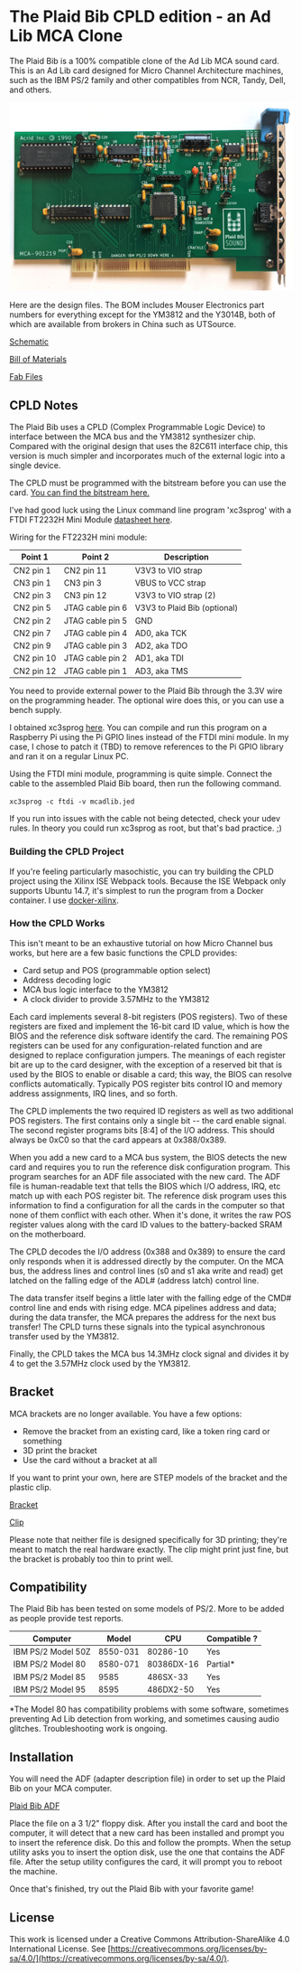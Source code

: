 # The Plaid Bib CPLD edition - an Ad Lib MCA Clone

The Plaid Bib is a 100% compatible clone of the Ad Lib MCA sound card. This is
an Ad Lib card designed for Micro Channel Architecture machines, such as the
IBM PS/2 family and other compatibles from NCR, Tandy, Dell, and others.

![Plaid Bib photo, CPLD edition](https://github.com/schlae/plaid-bib-cpld/blob/master/images/PlaidBibCPLD.jpg)

Here are the design files. The BOM includes Mouser Electronics part numbers for
everything except for the YM3812 and the Y3014B, both of which are available
from brokers in China such as UTSource.

[Schematic](https://github.com/schlae/plaid-bib-cpld/blob/master/PlaidBibCPLD.pdf)

[Bill of Materials](https://github.com/schlae/plaid-bib-cpld/blob/master/PlaidBibCPLD.csv)

[Fab Files](https://github.com/schlae/plaid-bib-cpld/blob/master/fab/PlaidBibCPLD-fab.zip)


## CPLD Notes
The Plaid Bib uses a CPLD (Complex Programmable Logic Device) to interface
between the MCA bus and the YM3812 synthesizer chip. Compared with the original
design that uses the 82C611 interface chip, this version is much simpler and
incorporates much of the external logic into a single device.

The CPLD must be programmed with the bitstream before you can use the card.
[You can find the bitstream here.](https://github.com/schlae/plaid-bib-cpld/blob/master/cpld/mcadlib.jed)

I've had good luck using the Linux command line program 'xc3sprog' with a
FTDI FT2232H Mini Module [datasheet here](https://www.ftdichip.com/Support/Documents/DataSheets/Modules/DS_FT2232H_Mini_Module.pdf).

Wiring for the FT2232H mini module:

| Point 1    | Point 2          | Description           |
| ---------- | ---------------- | --------------------- |
| CN2 pin 1  | CN2 pin 11       | V3V3 to VIO strap     |
| CN3 pin 1  | CN3 pin 3        | VBUS to VCC strap     |
| CN2 pin 3  | CN3 pin 12       | V3V3 to VIO strap (2) |
| CN2 pin 5  | JTAG cable pin 6 | V3V3 to Plaid Bib (optional) |
| CN2 pin 2  | JTAG cable pin 5 | GND                   |
| CN2 pin 7  | JTAG cable pin 4 | AD0, aka TCK          |
| CN2 pin 9  | JTAG cable pin 3 | AD2, aka TDO          |
| CN2 pin 10 | JTAG cable pin 2 | AD1, aka TDI          |
| CN2 pin 12 | JTAG cable pin 1 | AD3, aka TMS          |

You need to provide external power to the Plaid Bib through the 3.3V wire on the
programming header. The optional wire does this, or you can use a bench supply.

I obtained xc3sprog [here](https://github.com/matrix-io/xc3sprog). You can
compile and run this program on a Raspberry Pi using the Pi GPIO lines instead
of the FTDI mini module. In my case, I chose to patch it (TBD) to remove
references to the Pi GPIO library and ran it on a regular Linux PC.

Using the FTDI mini module, programming is quite simple. Connect the cable to
the assembled Plaid Bib board, then run the following command.

`xc3sprog -c ftdi -v mcadlib.jed`

If you run into issues with the cable not being detected, check your udev rules.
In theory you could run xc3sprog as root, but that's bad practice. ;)

### Building the CPLD Project
If you're feeling particularly masochistic, you can try building the CPLD
project using the Xilinx ISE Webpack tools. Because the ISE Webpack only
supports Ubuntu 14.7, it's simplest to run the program from a Docker container.
I use [docker-xilinx](https://github.com/jimmo/docker-xilinx).

### How the CPLD Works
This isn't meant to be an exhaustive tutorial on how Micro Channel bus works,
but here are a few basic functions the CPLD provides:
- Card setup and POS (programmable option select)
- Address decoding logic
- MCA bus logic interface to the YM3812
- A clock divider to provide 3.57MHz to the YM3812

Each card implements several 8-bit registers (POS registers). Two of these
registers are fixed and implement the 16-bit card ID value, which is how the
BIOS and the reference disk software identify the card. The remaining POS
registers can be used for any configuration-related function and are designed
to replace configuration jumpers. The meanings of each register bit are up
to the card designer, with the exception of a reserved bit that is used by
the BIOS to enable or disable a card; this way, the BIOS can resolve conflicts
automatically. Typically POS register bits control IO and memory address
assignments, IRQ lines, and so forth.

The CPLD implements the two required ID registers as well as two additional
POS registers. The first contains only a single bit -- the card enable signal.
The second register programs bits [8:4] of the I/O address. This should always
be 0xC0 so that the card appears at 0x388/0x389.

When you add a new card to a MCA bus system, the BIOS detects the new card
and requires you to run the reference disk configuration program. This program
searches for an ADF file associated with the new card. The ADF file is
human-readable text that tells the BIOS which I/O address, IRQ, etc match up
with each POS register bit. The reference disk program uses this information to
find a configuration for all the cards in the computer so that none of them
conflict with each other. When it's done, it writes the raw POS register values
along with the card ID values to the battery-backed SRAM on the motherboard.

The CPLD decodes the I/O address (0x388 and 0x389) to ensure the card only
responds when it is addressed directly by the computer. On the MCA bus, the
address lines and control lines (s0 and s1 aka write and read) get latched
on the falling edge of the ADL# (address latch) control line.

The data transfer itself begins a little later with the falling edge of the
CMD# control line and ends with rising edge. MCA pipelines address and data;
during the data transfer, the MCA prepares the address for the next bus
transfer! The CPLD turns these signals into the typical asynchronous transfer
used by the YM3812.

Finally, the CPLD takes the MCA bus 14.3MHz clock signal and divides it by 4
to get the 3.57MHz clock used by the YM3812.

## Bracket
MCA brackets are no longer available. You have a few options:
- Remove the bracket from an existing card, like a token ring card or something
- 3D print the bracket
- Use the card without a bracket at all

If you want to print your own, here are STEP models of the bracket and the
plastic clip.

[Bracket](https://github.com/schlae/plaid-bib/blob/master/mech/MCABracket.STEP)

[Clip](https://github.com/schlae/plaid-bib/blob/master/mech/MCAClip.STEP)

Please note that neither file is designed specifically for 3D printing; they're
meant to match the real hardware exactly. The clip might print just fine, but
the bracket is probably too thin to print well.

## Compatibility
The Plaid Bib has been tested on some models of PS/2. More to be added as
people provide test reports.

| Computer           | Model    | CPU          | Compatible ? |
| ------------------ | -------- | ------------ | ------------ |
| IBM PS/2 Model 50Z | 8550-031 | 80286-10     | Yes          |
| IBM PS/2 Model 80  | 8580-071 | 80386DX-16   | Partial\*    |
| IBM PS/2 Model 85  | 9585     | 486SX-33     | Yes          |
| IBM PS/2 Model 95  | 8595     | 486DX2-50    | Yes          |

\*The Model 80 has compatibility problems with some software, sometimes
preventing Ad Lib detection from working, and sometimes causing audio glitches.
Troubleshooting work is ongoing.

## Installation
You will need the ADF (adapter description file) in order to set up the Plaid
Bib on your MCA computer.

[Plaid Bib ADF](https://github.com/schlae/plaid-bib/blob/master/@70D7.ADF)

Place the file on a 3 1/2" floppy disk. After you install the card and boot
the computer, it will detect that a new card has been installed and prompt
you to insert the reference disk. Do this and follow the prompts. When the
setup utility asks you to insert the option disk, use the one that contains
the ADF file. After the setup utility configures the card, it will prompt
you to reboot the machine.

Once that's finished, try out the Plaid Bib with your favorite game!

## License
This work is licensed under a Creative Commons Attribution-ShareAlike 4.0
International License. See [https://creativecommons.org/licenses/by-sa/4.0/](https://creativecommons.org/licenses/by-sa/4.0/).
